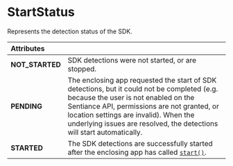 # StartStatus

Represents the detection status of the SDK.

| **Attributes** |  |
| :--- | :--- |
| **NOT\_STARTED** | SDK detections were not started, or are stopped. |
| **PENDING** | The enclosing app requested the start of SDK detections, but it could not be completed \(e.g. because the user is not enabled on the Sentiance API, permissions are not granted, or location settings are invalid\). When the underlying issues are resolved, the detections will start automatically. |
| **STARTED** | The SDK detections are successfully started after the enclosing app has called [`start()`](../sentiance.md#start). |

